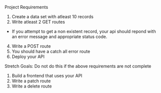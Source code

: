 Project Requirements

1. Create a data set with atleast 10 records
2. Write atleast 2 GET routes
  * If you attempt to get a non existent record, your api should repond with an error message and appropriate status code.
4. Write a POST route
5. You should have a catch all error route
6. Deploy your API

Stretch Goals: Do not do this if the above requirements are not complete

1. Build a frontend that uses your API
2. Write a patch route
3. Write a delete route